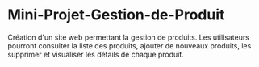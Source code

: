 # Mini-Projet-Gestion-de-Produit
Création  d'un site web permettant la gestion de produits. Les utilisateurs pourront consulter la liste des 
produits, ajouter de nouveaux produits, les supprimer et visualiser les détails de chaque produit.
